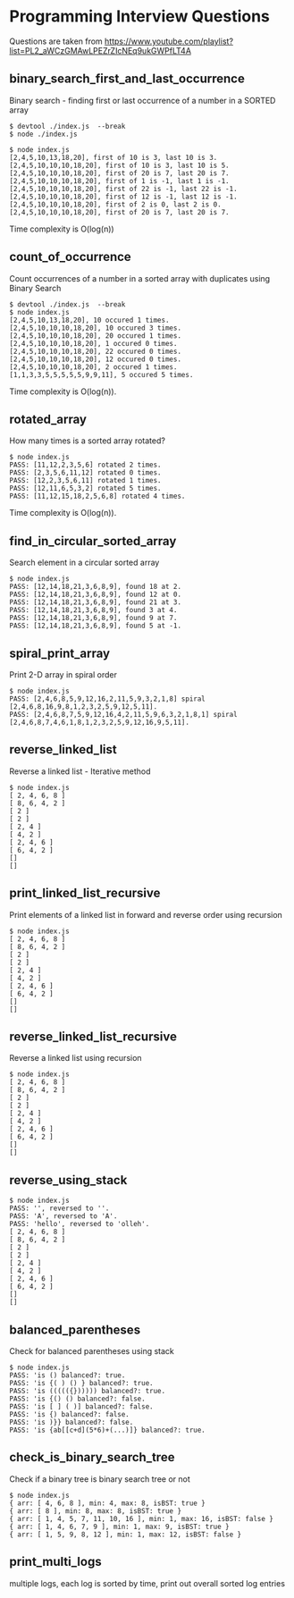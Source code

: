 # Programming Interview Questions

Questions are taken from https://www.youtube.com/playlist?list=PL2_aWCzGMAwLPEZrZIcNEq9ukGWPfLT4A



## binary_search_first_and_last_occurrence
Binary search - finding first or last occurrence of a number in a SORTED array
```
$ devtool ./index.js  --break
$ node ./index.js

$ node index.js
[2,4,5,10,13,18,20], first of 10 is 3, last 10 is 3.
[2,4,5,10,10,10,18,20], first of 10 is 3, last 10 is 5.
[2,4,5,10,10,10,18,20], first of 20 is 7, last 20 is 7.
[2,4,5,10,10,10,18,20], first of 1 is -1, last 1 is -1.
[2,4,5,10,10,10,18,20], first of 22 is -1, last 22 is -1.
[2,4,5,10,10,10,18,20], first of 12 is -1, last 12 is -1.
[2,4,5,10,10,10,18,20], first of 2 is 0, last 2 is 0.
[2,4,5,10,10,10,18,20], first of 20 is 7, last 20 is 7.
```
Time complexity is O(log(n))

## count_of_occurrence
Count occurrences of a number in a sorted array with duplicates using Binary Search
```
$ devtool ./index.js  --break
$ node index.js
[2,4,5,10,13,18,20], 10 occured 1 times.
[2,4,5,10,10,10,18,20], 10 occured 3 times.
[2,4,5,10,10,10,18,20], 20 occured 1 times.
[2,4,5,10,10,10,18,20], 1 occured 0 times.
[2,4,5,10,10,10,18,20], 22 occured 0 times.
[2,4,5,10,10,10,18,20], 12 occured 0 times.
[2,4,5,10,10,10,18,20], 2 occured 1 times.
[1,1,3,3,5,5,5,5,5,9,9,11], 5 occured 5 times.
```
Time complexity is O(log(n)).

## rotated_array
How many times is a sorted array rotated?
```
$ node index.js
PASS: [11,12,2,3,5,6] rotated 2 times.
PASS: [2,3,5,6,11,12] rotated 0 times.
PASS: [12,2,3,5,6,11] rotated 1 times.
PASS: [12,11,6,5,3,2] rotated 5 times.
PASS: [11,12,15,18,2,5,6,8] rotated 4 times.
```
Time complexity is O(log(n)).

## find_in_circular_sorted_array
Search element in a circular sorted array
```
$ node index.js
PASS: [12,14,18,21,3,6,8,9], found 18 at 2.
PASS: [12,14,18,21,3,6,8,9], found 12 at 0.
PASS: [12,14,18,21,3,6,8,9], found 21 at 3.
PASS: [12,14,18,21,3,6,8,9], found 3 at 4.
PASS: [12,14,18,21,3,6,8,9], found 9 at 7.
PASS: [12,14,18,21,3,6,8,9], found 5 at -1.
```

## spiral_print_array
Print 2-D array in spiral order
```
$ node index.js
PASS: [2,4,6,8,5,9,12,16,2,11,5,9,3,2,1,8] spiral [2,4,6,8,16,9,8,1,2,3,2,5,9,12,5,11].
PASS: [2,4,6,8,7,5,9,12,16,4,2,11,5,9,6,3,2,1,8,1] spiral [2,4,6,8,7,4,6,1,8,1,2,3,2,5,9,12,16,9,5,11].
```

## reverse_linked_list
Reverse a linked list - Iterative method
```
$ node index.js
[ 2, 4, 6, 8 ]
[ 8, 6, 4, 2 ]
[ 2 ]
[ 2 ]
[ 2, 4 ]
[ 4, 2 ]
[ 2, 4, 6 ]
[ 6, 4, 2 ]
[]
[]
```

## print_linked_list_recursive
Print elements of a linked list in forward and reverse order using recursion
```
$ node index.js
[ 2, 4, 6, 8 ]
[ 8, 6, 4, 2 ]
[ 2 ]
[ 2 ]
[ 2, 4 ]
[ 4, 2 ]
[ 2, 4, 6 ]
[ 6, 4, 2 ]
[]
[]
```

## reverse_linked_list_recursive
Reverse a linked list using recursion
```
$ node index.js
[ 2, 4, 6, 8 ]
[ 8, 6, 4, 2 ]
[ 2 ]
[ 2 ]
[ 2, 4 ]
[ 4, 2 ]
[ 2, 4, 6 ]
[ 6, 4, 2 ]
[]
[]
```

## reverse_using_stack
```
$ node index.js
PASS: '', reversed to ''.
PASS: 'A', reversed to 'A'.
PASS: 'hello', reversed to 'olleh'.
[ 2, 4, 6, 8 ]
[ 8, 6, 4, 2 ]
[ 2 ]
[ 2 ]
[ 2, 4 ]
[ 4, 2 ]
[ 2, 4, 6 ]
[ 6, 4, 2 ]
[]
[]
```

## balanced_parentheses
Check for balanced parentheses using stack
```
$ node index.js
PASS: 'is () balanced?: true.
PASS: 'is {( ) () } balanced?: true.
PASS: 'is ((((({}))))) balanced?: true.
PASS: 'is {() () balanced?: false.
PASS: 'is [ ] ( )] balanced?: false.
PASS: 'is {) balanced?: false.
PASS: 'is )}} balanced?: false.
PASS: 'is {ab[[c+d](5*6)+(...)]} balanced?: true.
```
## check_is_binary_search_tree
Check if a binary tree is binary search tree or not
```
$ node index.js
{ arr: [ 4, 6, 8 ], min: 4, max: 8, isBST: true }
{ arr: [ 8 ], min: 8, max: 8, isBST: true }
{ arr: [ 1, 4, 5, 7, 11, 10, 16 ], min: 1, max: 16, isBST: false }
{ arr: [ 1, 4, 6, 7, 9 ], min: 1, max: 9, isBST: true }
{ arr: [ 1, 5, 9, 8, 12 ], min: 1, max: 12, isBST: false }
```

## print_multi_logs
multiple logs, each log is sorted by time, print out overall sorted log entries
